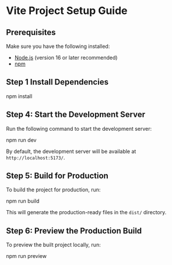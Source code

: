 # Vite Project Setup Guide

## Prerequisites
Make sure you have the following installed:
- [Node.js](https://nodejs.org/) (version 16 or later recommended)
- [npm](https://www.npmjs.com/)


## Step 1 Install Dependencies

npm install


## Step 4: Start the Development Server
Run the following command to start the development server:

npm run dev


By default, the development server will be available at `http://localhost:5173/`.

## Step 5: Build for Production
To build the project for production, run:

npm run build


This will generate the production-ready files in the `dist/` directory.

## Step 6: Preview the Production Build
To preview the built project locally, run:

npm run preview

